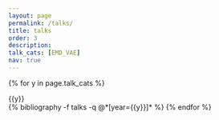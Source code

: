 ```yaml
---
layout: page
permalink: /talks/
title: talks
order: 3
description:
talk_cats: [EMD_VAE]
nav: true
---
```


<div class="publications">

{% for y in page.talk_cats %}
  <div class="title">{{y}}</div>
      {% bibliography -f talks -q @*[year={{y}}]* %}
          {% endfor %}

</div>

